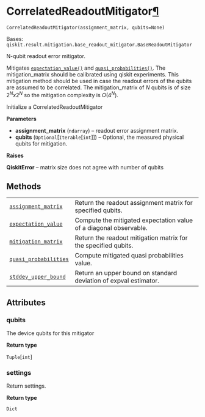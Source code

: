 # CorrelatedReadoutMitigator[¶](#correlatedreadoutmitigator "Permalink to this headline")

<span id="undefined" />

`CorrelatedReadoutMitigator(assignment_matrix, qubits=None)`

Bases: `qiskit.result.mitigation.base_readout_mitigator.BaseReadoutMitigator`

N-qubit readout error mitigator.

Mitigates [`expectation_value()`](qiskit.result.CorrelatedReadoutMitigator.expectation_value#qiskit.result.CorrelatedReadoutMitigator.expectation_value "qiskit.result.CorrelatedReadoutMitigator.expectation_value") and [`quasi_probabilities()`](qiskit.result.CorrelatedReadoutMitigator.quasi_probabilities#qiskit.result.CorrelatedReadoutMitigator.quasi_probabilities "qiskit.result.CorrelatedReadoutMitigator.quasi_probabilities"). The mitigation\_matrix should be calibrated using qiskit experiments. This mitigation method should be used in case the readout errors of the qubits are assumed to be correlated. The mitigation\_matrix of *N* qubits is of size $2^N x 2^N$ so the mitigation complexity is $O(4^N)$.

Initialize a CorrelatedReadoutMitigator

**Parameters**

*   **assignment\_matrix** (`ndarray`) – readout error assignment matrix.
*   **qubits** (`Optional`\[`Iterable`\[`int`]]) – Optional, the measured physical qubits for mitigation.

**Raises**

**QiskitError** – matrix size does not agree with number of qubits

## Methods

|                                                                                                                                                                                                                   |                                                                   |
| ----------------------------------------------------------------------------------------------------------------------------------------------------------------------------------------------------------------- | ----------------------------------------------------------------- |
| [`assignment_matrix`](qiskit.result.CorrelatedReadoutMitigator.assignment_matrix#qiskit.result.CorrelatedReadoutMitigator.assignment_matrix "qiskit.result.CorrelatedReadoutMitigator.assignment_matrix")         | Return the readout assignment matrix for specified qubits.        |
| [`expectation_value`](qiskit.result.CorrelatedReadoutMitigator.expectation_value#qiskit.result.CorrelatedReadoutMitigator.expectation_value "qiskit.result.CorrelatedReadoutMitigator.expectation_value")         | Compute the mitigated expectation value of a diagonal observable. |
| [`mitigation_matrix`](qiskit.result.CorrelatedReadoutMitigator.mitigation_matrix#qiskit.result.CorrelatedReadoutMitigator.mitigation_matrix "qiskit.result.CorrelatedReadoutMitigator.mitigation_matrix")         | Return the readout mitigation matrix for the specified qubits.    |
| [`quasi_probabilities`](qiskit.result.CorrelatedReadoutMitigator.quasi_probabilities#qiskit.result.CorrelatedReadoutMitigator.quasi_probabilities "qiskit.result.CorrelatedReadoutMitigator.quasi_probabilities") | Compute mitigated quasi probabilities value.                      |
| [`stddev_upper_bound`](qiskit.result.CorrelatedReadoutMitigator.stddev_upper_bound#qiskit.result.CorrelatedReadoutMitigator.stddev_upper_bound "qiskit.result.CorrelatedReadoutMitigator.stddev_upper_bound")     | Return an upper bound on standard deviation of expval estimator.  |

## Attributes

<span id="undefined" />

### qubits

The device qubits for this mitigator

**Return type**

`Tuple`\[`int`]

<span id="undefined" />

### settings

Return settings.

**Return type**

`Dict`
